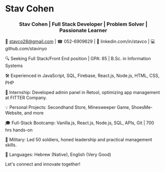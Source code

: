 # Stav Cohen #

<h3 style = "text-align: center">Stav Cohen | Full Stack Developer | Problem Solver | Passionate Learner</h3> 

📧 stavco28@gmail.com | ☎ 052-6909629 | 💼 linkedin.com/in/stavco | 💻 github.com/stavinyo

🔍 Seeking Full Stack/Front End position | GPA: 85 | B.Sc. in Information Systems

🛠️ Experienced in JavaScript, SQL, Firebase, React.js, Node.js, HTML, CSS, PHP

🚀 Internship: Developed admin panel in Retool, optimizing app management at FITTER Company.

💡 Personal Projects: Secondhand Store, Minesweeper Game, ShoesMe-Website, and more 

🎓 Full-Stack Bootcamp: Vanilla.js, React.js, Node.js, SQL, APIs, Git | 700 hrs hands-on

🏅 Military: Led 50 soldiers, honed leadership and practical management skills.

💬 Languages: Hebrew (Native), English (Very Good)

Let's connect and innovate together!
